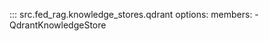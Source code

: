<!-- markdownlint-disable-file MD041 -->

::: src.fed_rag.knowledge_stores.qdrant
    options:
      members:
        - QdrantKnowledgeStore

